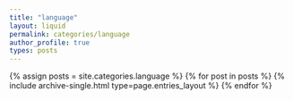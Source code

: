 ```yaml
---
title: "language"
layout: liquid
permalink: categories/language
author_profile: true
types: posts
---
```


{% assign posts = site.categories.language %}
{% for post in posts %}
  {% include archive-single.html type=page.entries_layout %}
{% endfor %}
